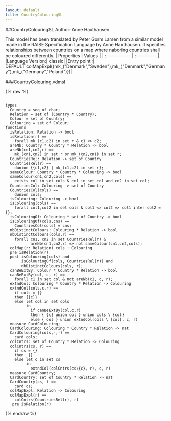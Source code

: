 ```yaml
---
layout: default
title: CountryColouringSL
---
```


##CountryColouringSL
Author: Anne Haxthausen


This model has been translated by Peter Gorm Larsen from a similar
model made in the RAISE Specification Language by Anne Haxthausen. It
specifies relationships between countries on a map where naboring
countries shall be coloured differently.
| Properties | Values          |
| :------------ | :---------- |
|Language Version:| classic|
|Entry point     :| DEFAULT`colMapExpl({mk_("Denmark","Sweden"),mk_("Denmark","Germany"),mk_("Germany","Poland")})|


###CountryColouring.vdmsl

{% raw %}
~~~

types
  Country = seq of char;
  Relation = set of (Country * Country);
  Colour = set of Country;
  Colouring = set of Colour;
functions
  isRelation: Relation -> bool  isRelation(r) ==    forall mk_(c1,c2) in set r & c1 <> c2;
  areNb: Country * Country * Relation -> bool  areNb(cn1,cn2,r) ==    mk_(cn1,cn2) in set r or mk_(cn2,cn1) in set r;
  CountriesRel: Relation -> set of Country  CountriesRel(r) ==    dunion {{c1,c2} | mk_(c1,c2) in set r};
  sameColour: Country * Country * Colouring -> bool  sameColour(cn1,cn2,cols) ==    exists col in set cols & cn1 in set col and cn2 in set col;
  CountriesCol: Colouring -> set of Country  CountriesCol(cols) ==    dunion cols;
  isColouring: Colouring -> bool  isColouring(cols) ==    forall col1,col2 in set cols & col1 <> col2 => col1 inter col2 = {};
  isColouringOf: Colouring * set of Country -> bool  isColouringOf(cols,cns) ==    CountriesCol(cols) = cns;
  nbDistinctColours: Colouring * Relation -> bool  nbDistinctColours(cols,r) ==    forall cn1, cn2 in set CountriesRel(r) &           areNb(cn1,cn2,r) => not sameColour(cn1,cn2,cols);
  colMap(r: Relation) cols : Colouring   pre isRelation(r)  post isColouring(cols) and       isColouringOf(cols, CountriesRel(r)) and       nbDistinctColours(cols, r);
  canBeExtBy: Colour * Country * Relation -> bool   canBeExtBy(col, c, r) ==    forall c1 in set col & not areNb(c1, c, r);
  extndCol: Colouring * Country * Relation -> Colouring  extndCol(cols,c,r) ==    if cols = {}     then {{c}}    else let col in set cols          in           if canBeExtBy(col,c,r)           then { {c} union col } union cols \ {col}           else { col } union extndCol(cols \ {col}, c, r)  measure CardColouring;
  CardColouring: Colouring * Country * Relation -> nat  CardColouring(cols,-,-) ==    card cols;
  colCntrs: set of Country * Relation -> Colouring  colCntrs(cs, r) ==    if cs = {}     then  {}    else let c in set cs          in            extndCol(colCntrs(cs\{c}, r), c, r)  measure CardCountry;
  CardCountry: set of Country * Relation -> nat  CardCountry(cs,-) ==    card cs;
  colMapExpl: Relation -> Colouring  colMapExpl(r) ==    colCntrs(CountriesRel(r), r)   pre isRelation(r)

~~~
{% endraw %}

